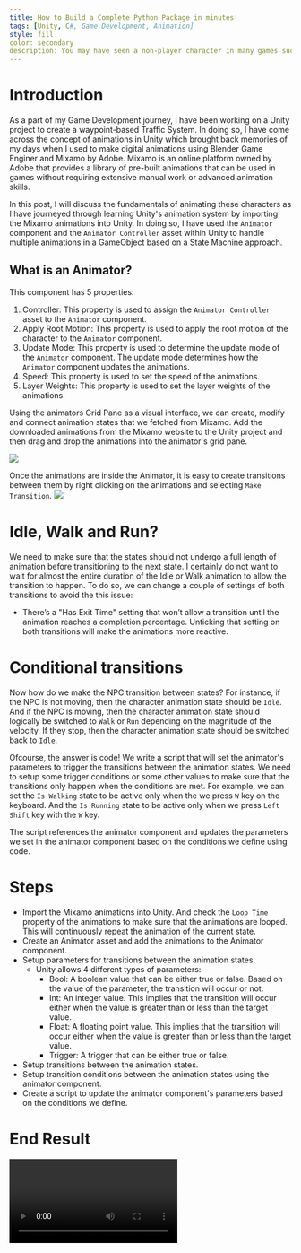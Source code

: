 ```yaml
---
title: How to Build a Complete Python Package in minutes!
tags: [Unity, C#, Game Development, Animation]
style: fill
color: secondary
description: You may have seen a non-player character in many games such as Grand Theft Auto or Assassin's Creed. In these games, the non-player character (NPC) is controlled by an animator! As these NPCs move around the game world, they undergo state changes, which are represented by animations!
---
```


# Introduction

As a part of my Game Development journey, I have been working on a Unity project to create a waypoint-based Traffic System. In doing so, I have come across the concept of animations in Unity which brought back memories of my days when I used to make digital animations using Blender Game Enginer and Mixamo by Adobe. Mixamo is an online platform owned by Adobe that provides a library of pre-built animations that can be used in games without requiring extensive manual work or advanced animation skills. 

In this post, I will discuss the fundamentals of animating these characters as I have journeyed through learning Unity's animation system by importing the Mixamo animations into Unity. In doing so, I have used the `Animator` component and the `Animator Controller` asset within Unity to handle multiple animations in a GameObject based on a State Machine approach.


## What is an Animator?

This component has 5 properties:

1. Controller: This property is used to assign the `Animator Controller` asset to the `Animator` component.
2. Apply Root Motion: This property is used to apply the root motion of the character to the `Animator` component.
3. Update Mode: This property is used to determine the update mode of the `Animator` component. The update mode determines how the `Animator` component updates the animations.
4. Speed: This property is used to set the speed of the animations.
5. Layer Weights: This property is used to set the layer weights of the animations.

Using the animators Grid Pane as a visual interface, we can create, modify and connect animation states that we fetched from Mixamo. Add the downloaded animations from the Mixamo website to the Unity project and then drag and drop the animations into the animator's grid pane.

![](https://miro.medium.com/v2/resize:fit:640/format:webp/1*LTOiZ25Tpmo1Nwvu2Ia1fA.png)

Once the animations are inside the Animator, it is easy to create transitions between them by right clicking on the animations and selecting `Make Transition`.
![](https://miro.medium.com/v2/resize:fit:720/format:webp/1*vJHp1u_M5nZOPWYUqeRHnA.gif)

# Idle, Walk and Run? 

We need to make sure that the states should not undergo a full length of animation before transitioning to the next state. I certainly do not want to wait for almost the entire duration of the Idle or Walk animation to allow the transition to happen. To do so, we can change a couple of settings of both transitions to avoid the this issue:
- There’s a "Has Exit Time" setting that won’t allow a transition until the animation reaches a completion percentage. Unticking that setting on both transitions will make the animations more reactive.


# Conditional transitions

Now how do we make the NPC transition between states? For instance, if the NPC is not moving, then the character animation state should be `Idle`. And if the NPC is moving, then the character animation state should logically be switched to `Walk` or `Run` depending on the magnitude of the velocity. If they stop, then the character animation state should be switched back to `Idle`.

Ofcourse, the answer is code! We write a script that will set the animator's parameters to trigger the transitions between the animation states. We need to setup some trigger conditions or some other values to make sure that the transitions only happen when the conditions are met. For example, we can set the `Is Walking` state to be active only when the we press `W` key on the keyboard. And the `Is Running` state to be active only when we press `Left Shift` key with the `W` key.

The script references the animator component and updates the parameters we set in the animator component based on the conditions we define using code.

# Steps

- Import the Mixamo animations into Unity. And check the `Loop Time` property of the animations to make sure that the animations are looped. This will continuously repeat the animation of the current state.
- Create an Animator asset and add the animations to the Animator component.
- Setup parameters for transitions between the animation states.
    - Unity allows 4 different types of parameters:
        - Bool: A boolean value that can be either true or false. Based on the value of the parameter, the transition will occur or not.
        - Int: An integer value. This implies that the transition will occur either when the value is greater than or less than the target value.
        - Float: A floating point value. This implies that the transition will occur either when the value is greater than or less than the target value.
        - Trigger: A trigger that can be either true or false.
- Setup transitions between the animation states.
- Setup transition conditions between the animation states using the animator component.
- Create a script to update the animator component's parameters based on the conditions we define.

# End Result

<video src="https://github.com/user-attachments/assets/19538267-e845-446d-9949-5fb58b3a29d3" controls="controls" style="max-width: 730px;"></video>



